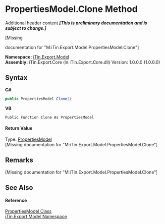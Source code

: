 # PropertiesModel.Clone Method 
Additional header content _**\[This is preliminary documentation and is subject to change.\]**_

\[Missing <summary> documentation for "M:iTin.Export.Model.PropertiesModel.Clone"\]

**Namespace:**&nbsp;<a href="ef57ffcc-e95e-b212-5a46-9aa6f5a3511f">iTin.Export.Model</a><br />**Assembly:**&nbsp;iTin.Export.Core (in iTin.Export.Core.dll) Version: 1.0.0.0 (1.0.0.0)

## Syntax

**C#**<br />
``` C#
public PropertiesModel Clone()
```

**VB**<br />
``` VB
Public Function Clone As PropertiesModel
```


#### Return Value
Type: <a href="b0b4af43-2796-737a-c6d3-c99da922e088">PropertiesModel</a><br />\[Missing <returns> documentation for "M:iTin.Export.Model.PropertiesModel.Clone"\]

## Remarks
\[Missing <remarks> documentation for "M:iTin.Export.Model.PropertiesModel.Clone"\]

## See Also


#### Reference
<a href="b0b4af43-2796-737a-c6d3-c99da922e088">PropertiesModel Class</a><br /><a href="ef57ffcc-e95e-b212-5a46-9aa6f5a3511f">iTin.Export.Model Namespace</a><br />